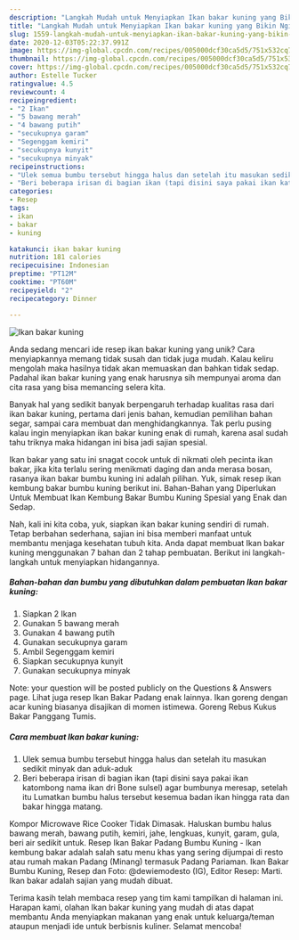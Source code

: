 ```yaml
---
description: "Langkah Mudah untuk Menyiapkan Ikan bakar kuning yang Bikin Ngiler"
title: "Langkah Mudah untuk Menyiapkan Ikan bakar kuning yang Bikin Ngiler"
slug: 1559-langkah-mudah-untuk-menyiapkan-ikan-bakar-kuning-yang-bikin-ngiler
date: 2020-12-03T05:22:37.991Z
image: https://img-global.cpcdn.com/recipes/005000dcf30ca5d5/751x532cq70/ikan-bakar-kuning-foto-resep-utama.jpg
thumbnail: https://img-global.cpcdn.com/recipes/005000dcf30ca5d5/751x532cq70/ikan-bakar-kuning-foto-resep-utama.jpg
cover: https://img-global.cpcdn.com/recipes/005000dcf30ca5d5/751x532cq70/ikan-bakar-kuning-foto-resep-utama.jpg
author: Estelle Tucker
ratingvalue: 4.5
reviewcount: 4
recipeingredient:
- "2 Ikan"
- "5 bawang merah"
- "4 bawang putih"
- "secukupnya garam"
- "Segenggam kemiri"
- "secukupnya kunyit"
- "secukupnya minyak"
recipeinstructions:
- "Ulek semua bumbu tersebut hingga halus dan setelah itu masukan sedikit minyak dan aduk-aduk"
- "Beri beberapa irisan di bagian ikan (tapi disini saya pakai ikan katombong nama ikan dri Bone sulsel) agar bumbunya meresap, setelah itu Lumatkan bumbu halus tersebut kesemua badan ikan hingga rata dan bakar hingga matang."
categories:
- Resep
tags:
- ikan
- bakar
- kuning

katakunci: ikan bakar kuning 
nutrition: 181 calories
recipecuisine: Indonesian
preptime: "PT12M"
cooktime: "PT60M"
recipeyield: "2"
recipecategory: Dinner

---
```



![Ikan bakar kuning](https://img-global.cpcdn.com/recipes/005000dcf30ca5d5/751x532cq70/ikan-bakar-kuning-foto-resep-utama.jpg)

Anda sedang mencari ide resep ikan bakar kuning yang unik? Cara menyiapkannya memang tidak susah dan tidak juga mudah. Kalau keliru mengolah maka hasilnya tidak akan memuaskan dan bahkan tidak sedap. Padahal ikan bakar kuning yang enak harusnya sih mempunyai aroma dan cita rasa yang bisa memancing selera kita.

Banyak hal yang sedikit banyak berpengaruh terhadap kualitas rasa dari ikan bakar kuning, pertama dari jenis bahan, kemudian pemilihan bahan segar, sampai cara membuat dan menghidangkannya. Tak perlu pusing kalau ingin menyiapkan ikan bakar kuning enak di rumah, karena asal sudah tahu triknya maka hidangan ini bisa jadi sajian spesial.

Ikan bakar yang satu ini snagat cocok untuk di nikmati oleh pecinta ikan bakar, jika kita terlalu sering menikmati daging dan anda merasa bosan, rasanya ikan bakar bumbu kuning ini adalah pilihan. Yuk, simak resep ikan kembung bakar bumbu kuning berikut ini. Bahan-Bahan yang Diperlukan Untuk Membuat Ikan Kembung Bakar Bumbu Kuning Spesial yang Enak dan Sedap.


Nah, kali ini kita coba, yuk, siapkan ikan bakar kuning sendiri di rumah. Tetap berbahan sederhana, sajian ini bisa memberi manfaat untuk membantu menjaga kesehatan tubuh kita. Anda dapat membuat Ikan bakar kuning menggunakan 7 bahan dan 2 tahap pembuatan. Berikut ini langkah-langkah untuk menyiapkan hidangannya.

<!--inarticleads1-->

##### Bahan-bahan dan bumbu yang dibutuhkan dalam pembuatan Ikan bakar kuning:

1. Siapkan 2 Ikan
1. Gunakan 5 bawang merah
1. Gunakan 4 bawang putih
1. Gunakan secukupnya garam
1. Ambil Segenggam kemiri
1. Siapkan secukupnya kunyit
1. Gunakan secukupnya minyak


Note: your question will be posted publicly on the Questions &amp; Answers page. Lihat juga resep Ikan Bakar Padang enak lainnya. Ikan goreng dengan acar kuning biasanya disajikan di momen istimewa. Goreng Rebus Kukus Bakar Panggang Tumis. 

<!--inarticleads2-->

##### Cara membuat Ikan bakar kuning:

1. Ulek semua bumbu tersebut hingga halus dan setelah itu masukan sedikit minyak dan aduk-aduk
1. Beri beberapa irisan di bagian ikan (tapi disini saya pakai ikan katombong nama ikan dri Bone sulsel) agar bumbunya meresap, setelah itu Lumatkan bumbu halus tersebut kesemua badan ikan hingga rata dan bakar hingga matang.


Kompor Microwave Rice Cooker Tidak Dimasak. Haluskan bumbu halus bawang merah, bawang putih, kemiri, jahe, lengkuas, kunyit, garam, gula, beri air sedikit untuk. Resep Ikan Bakar Padang Bumbu Kuning - Ikan kembung bakar adalah salah satu menu khas yang sering dijumpai di resto atau rumah makan Padang (Minang) termasuk Padang Pariaman. Ikan Bakar Bumbu Kuning, Resep dan Foto: @dewiemodesto (IG), Editor Resep: Marti. Ikan bakar adalah sajian yang mudah dibuat. 

Terima kasih telah membaca resep yang tim kami tampilkan di halaman ini. Harapan kami, olahan Ikan bakar kuning yang mudah di atas dapat membantu Anda menyiapkan makanan yang enak untuk keluarga/teman ataupun menjadi ide untuk berbisnis kuliner. Selamat mencoba!
